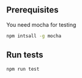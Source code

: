 ## Prerequisites

You need mocha for testing
```bash
npm intsall -g mocha
```

## Run tests

```bash
npm run test
```
